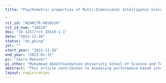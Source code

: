 ```yaml
---
title: "Psychometric properties of Multi-Dimensional Intelligence Scale in Children
"
rct_id: "AEARCTR-0010510"
rct_id_num: "10510"
doi: "10.1257/rct.10510-1.1"
date: "2022-11-28"
status: "on_going"
jel: ""
start_year: "2022-11-28"
end_year: "2023-01-31"
pi: "Saira Mansoor"
pi_other: "Muhammad AkeelFoundation University School of Science and Technology"
abstract: "This article contributes to assessing performance-based intelligence. In this study, the scale was developed in comparison to the Wechsler intelligence scale and is based on three bits of intelligence i.e. musical, logical and linguistic. The scale proposed that the levels of intelligence range from ability to solve problems containing a limited number of bits of information with obvious relationships to the ability to solve problems that involve critical thinking and logic."
layout: registration
---
```


